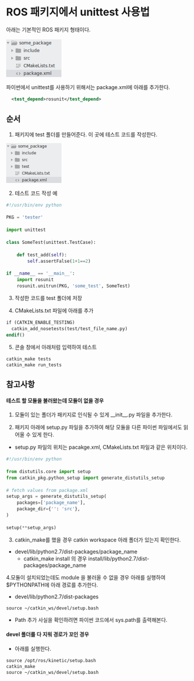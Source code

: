 # ROS 패키지에서 unittest 사용법


아래는 기본적인 ROS 패키지 형태이다. <br/> <br/>
<img src="img/folders_without_test.png" width="150">

파이썬에서 unittest를 사용하기 위해서는 package.xml에 아래를 추가한다.
```xml
  <test_depend>rosunit</test_depend>
```

## 순서

1. 패키지에 test 폴더를 만들어준다. 이 곳에 테스트 코드를 작성한다.
<img src="img/folders_with_test.png" width="150">

2. 테스트 코드 작성 예
```python
#!/usr/bin/env python

PKG = 'tester'

import unittest

class SomeTest(unittest.TestCase):

    def test_add(self):
        self.assertFalse(1+1==2)

if __name__ == '__main__':
    import rosunit
    rosunit.unitrun(PKG, 'some_test', SomeTest)

```

3. 작성한 코드를 test 폴더에 저장

4. CMakeLists.txt 파일에 아래를 추가

```makefile
if (CATKIN_ENABLE_TESTING)
  catkin_add_nosetests(test/test_file_name.py)
endif()
```

5. 콘솔 창에서 아래처럼 입력하여 테스트
```
catkin_make tests
catkin_make run_tests
```

## 참고사항

#### 테스트 할 모듈을 불러왔는데 모듈이 없을 경우
1. 모듈이 있는 폴더가 패키지로 인식될 수 있게 \_\_init\_\_.py  파일을 추가한다.

2. 패키지 아래에 setup.py 파일을 추가하여 해당 모듈을 다른 파이썬 파일에서도 읽어올 수 있게 한다.<br/>
  - setup.py 파일의 위치는 pacakge.xml, CMakeLists.txt 파일과 같은 위치이다.

```python
#!/usr/bin/env python

from distutils.core import setup
from catkin_pkg.python_setup import generate_distutils_setup

# fetch values from package.xml
setup_args = generate_distutils_setup(
    packages=['package_name'],
    package_dir={'': 'src'},
)

setup(**setup_args)
```

3. catkin_make를 했을 경우 catkin workspace 아래 폴더가 있는지 확인한다.
  - devel/lib/python2.7/dist-packages/package_name 
    - catkin_make install 의 경우 install/lib/python2.7/dist-packages/package_name
 
4.모듈이 설치되었는데도 module 을 불러올 수 없을 경우 아래를 실행하여 $PYTHONPATH에 아래 경로를 추가한다.
  - devel/lib/python2.7/dist-packages 
```
source ~/catkin_ws/devel/setup.bash
```
  - Path 추가 사실을 확인하려면 파이썬 코드에서 sys.path를 출력해본다.
  
#### devel 폴더를 다 지워 경로가 꼬인 경우

- 아래를 실행한다.

```
source /opt/ros/kinetic/setup.bash
catkin_make
source ~/catkin_ws/devel/setup.bash
```
